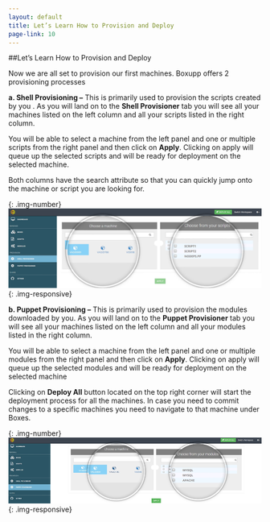 ```yaml
---
layout: default
title: Let’s Learn How to Provision and Deploy
page-link: 10
---
```


##Let’s Learn How to Provision and Deploy

Now we are all set to provision our first machines. Boxupp offers 2 provisioning processes 

**a. Shell Provisioning –** This  is primarily used to provision the scripts created by you . As you will land on to the **Shell Provisioner** tab you will see all your machines listed on the left column and all your scripts listed in the right column.

You will be able to select a machine from the left panel  and one or multiple scripts from the right panel and then click on **Apply**. Clicking on apply will queue up the selected scripts and will be ready for deployment on the selected machine.

Both columns have the search attribute so that you can quickly jump onto the machine or script you are looking for.

 {: .img-number}
 ![Shell Provisioning](img/shellprovisioning.png){: .img-responsive}
 
**b. Puppet Provisioning –** This  is primarily used to provision the modules downloaded by you. As you will land on to the **Puppet Provisioner** tab you will see all your machines listed on the left column and all your modules listed in the right column.

You will be able to select a machine from the left panel  and one or multiple modules from the right panel and then click on **Apply**. Clicking on apply will queue up the selected modules and will be ready for deployment on the selected machine

Clicking on **Deploy All** button located on the top right corner will start the deployment process for all the machines. In case you need to commit changes to a specific  machines you need to navigate to that machine under Boxes.

 {: .img-number}
 ![Puppet Provisioning](img/puppetprovisioning.png){: .img-responsive}
 